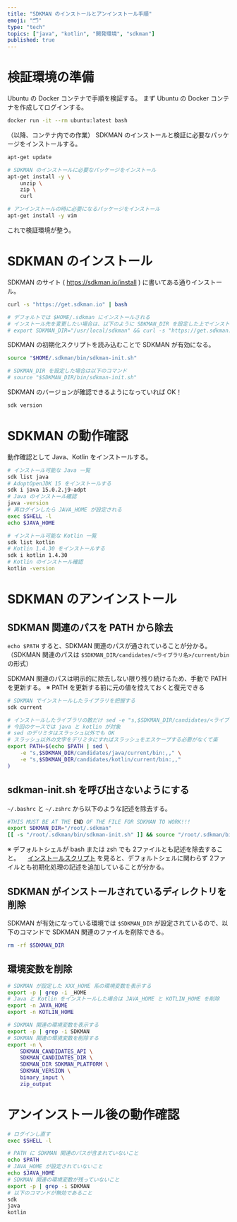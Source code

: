 ```yaml
---
title: "SDKMAN のインストールとアンインストール手順"
emoji: "🗂"
type: "tech"
topics: ["java", "kotlin", "開発環境", "sdkman"]
published: true
---
```


# 検証環境の準備

Ubuntu の Docker コンテナで手順を検証する。
まず Ubuntu の Docker コンテナを作成してログインする。

```bash
docker run -it --rm ubuntu:latest bash
```

（以降、コンテナ内での作業）
SDKMAN のインストールと検証に必要なパッケージをインストールする。

```bash
apt-get update

# SDKMAN のインストールに必要なパッケージをインストール
apt-get install -y \
    unzip \
    zip \
    curl

# アンインストールの時に必要になるパッケージをインストール
apt-get install -y vim
```

これで検証環境が整う。


# SDKMAN のインストール

SDKMAN のサイト ( https://sdkman.io/install ) に書いてある通りインストール。

```bash
curl -s "https://get.sdkman.io" | bash

# デフォルトでは $HOME/.sdkman にインストールされる
# インストール先を変更したい場合は、以下のように SDKMAN_DIR を設定した上でインストールする
# export SDKMAN_DIR="/usr/local/sdkman" && curl -s "https://get.sdkman.io" | bash
```

SDKMAN の初期化スクリプトを読み込むことで SDKMAN が有効になる。

```bash
source "$HOME/.sdkman/bin/sdkman-init.sh"

# SDKMAN_DIR を設定した場合は以下のコマンド
# source "$SDKMAN_DIR/bin/sdkman-init.sh"
```

SDKMAN のバージョンが確認できるようになっていれば OK！

```bash
sdk version
```



# SDKMAN の動作確認

動作確認として Java、Kotlin をインストールする。

```bash
# インストール可能な Java 一覧
sdk list java
# AdoptOpenJDK 15 をインストールする
sdk i java 15.0.2.j9-adpt
# Java のインストール確認
java -version
# 再ログインしたら JAVA_HOME が設定される
exec $SHELL -l
echo $JAVA_HOME

# インストール可能な Kotlin 一覧
sdk list kotlin
# Kotlin 1.4.30 をインストールする
sdk i kotlin 1.4.30
# Kotlin のインストール確認
kotlin -version
```


# SDKMAN のアンインストール


## SDKMAN 関連のパスを PATH から除去

`echo $PATH` すると、SDKMAN 関連のパスが通されていることが分かる。
（SDKMAN 関連のパスは `$SDKMAN_DIR/candidates/<ライブラリ名>/current/bin` の形式）

SDKMAN 関連のパスは明示的に除去しない限り残り続けるため、手動で PATH を更新する。
※ PATH を更新する前に元の値を控えておくと復元できる

```bash
# SDKMAN でインストールしたライブラリを把握する
sdk current

# インストールしたライブラリの数だけ sed -e "s,$SDKMAN_DIR/candidates/<ライブラリ名>/current/bin:,," でパスを除去する
# 今回のケースでは java と kotlin が対象
# sed のデリミタはスラッシュ以外でも OK
# スラッシュ以外の文字をデリミタにすればスラッシュをエスケープする必要がなくて楽
export PATH=$(echo $PATH | sed \
	-e "s,$SDKMAN_DIR/candidates/java/current/bin:,," \
	-e "s,$SDKMAN_DIR/candidates/kotlin/current/bin:,,"
)
```


## sdkman-init.sh を呼び出さないようにする

`~/.bashrc` と `~/.zshrc` から以下のような記述を除去する。

```bash
#THIS MUST BE AT THE END OF THE FILE FOR SDKMAN TO WORK!!!
export SDKMAN_DIR="/root/.sdkman"
[[ -s "/root/.sdkman/bin/sdkman-init.sh" ]] && source "/root/.sdkman/bin/sdkman-init.sh"
```

※ デフォルトシェルが bash または zsh でも 2ファイルとも記述を除去すること。
　[インストールスクリプト](https://get.sdkman.io) を見ると、デフォルトシェルに関わらず 2ファイルとも初期化処理の記述を追加していることが分かる。


## SDKMAN がインストールされているディレクトリを削除

SDKMAN が有効になっている環境では `$SDKMAN_DIR` が設定されているので、以下のコマンドで SDKMAN 関連のファイルを削除できる。

```bash
rm -rf $SDKMAN_DIR
```


## 環境変数を削除

```bash
# SDKMAN が設定した XXX_HOME 系の環境変数を表示する
export -p | grep -i _HOME
# Java と Kotlin をインストールした場合は JAVA_HOME と KOTLIN_HOME を削除
export -n JAVA_HOME
export -n KOTLIN_HOME

# SDKMAN 関連の環境変数を表示する
export -p | grep -i SDKMAN
# SDKMAN 関連の環境変数を削除する
export -n \
    SDKMAN_CANDIDATES_API \
    SDKMAN_CANDIDATES_DIR \
    SDKMAN_DIR SDKMAN_PLATFORM \
    SDKMAN_VERSION \
    binary_input \
    zip_output
```



# アンインストール後の動作確認


```bash
# ログインし直す
exec $SHELL -l

# PATH に SDKMAN 関連のパスが含まれていないこと
echo $PATH
# JAVA_HOME が設定されていないこと
echo $JAVA_HOME
# SDKMAN 関連の環境変数が残っていないこと
export -p | grep -i SDKMAN
# 以下のコマンドが無効であること
sdk
java
kotlin
```